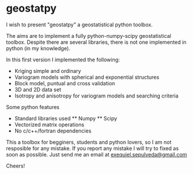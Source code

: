geostatpy
=========

I wish to present "geostatpy" a geostatistical python toolbox.

The aims are to implement a fully python-numpy-scipy geostatistical toolbox. Despite there are several libraries, there is not one implemented in python (in my knowledge).

In this first version I implemented the following:

* Kriging simple and ordinary
* Variogram models with spherical and exponential structures
* Block model, puntual and cross validation
* 3D and 2D data set
* Isotropy and anisotropy for variogram models and searching criteria

Some python features
* Standard libraries used
** Numpy
** Scipy
* Vectorized matrix operations
* No c/c++/fortran dependencies

This a toolbox for begginers, students and python lovers, so I am not resposible for any mistake. If you report any mistake I will try to fixed as soon as possible. Just send me an email at exequiel.sepulveda@gmail.com

Cheers!


